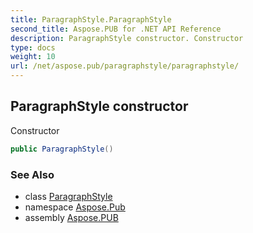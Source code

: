 ```yaml
---
title: ParagraphStyle.ParagraphStyle
second_title: Aspose.PUB for .NET API Reference
description: ParagraphStyle constructor. Constructor
type: docs
weight: 10
url: /net/aspose.pub/paragraphstyle/paragraphstyle/
---
```

## ParagraphStyle constructor

Constructor

```csharp
public ParagraphStyle()
```

### See Also

* class [ParagraphStyle](../)
* namespace [Aspose.Pub](../../paragraphstyle/)
* assembly [Aspose.PUB](../../../)



